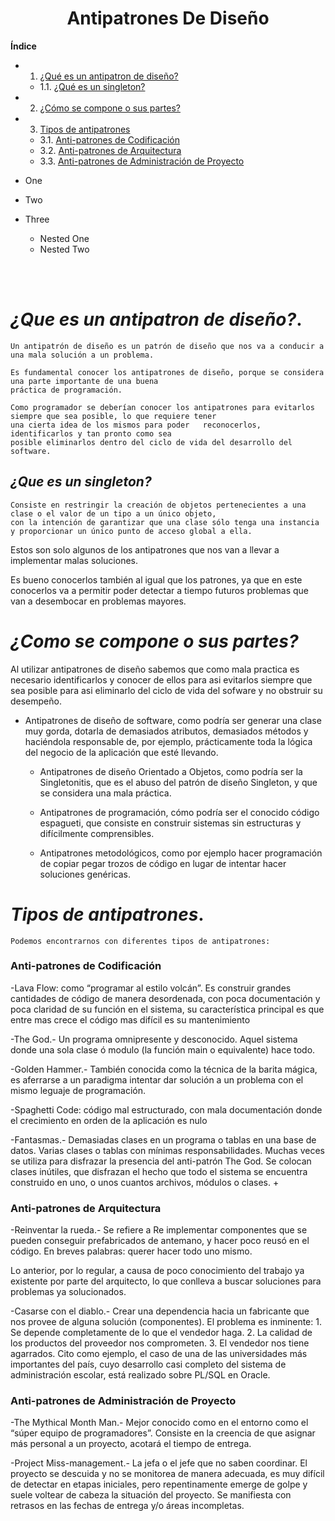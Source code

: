  
<center> 
 
#  **Antipatrones De Diseño** 

</center>




**Índice**   
+ 1. [¿Qué es un antipatron de diseño?](#id1)
    - 1.1. [¿Qué es un singleton?](#id2)
+ 2. [¿Cómo se compone o sus partes?](#id3)
+ 3. [Tipos de antipatrones](#id4)
    - 3.1. [Anti-patrones de Codificación](#id5)
    - 3.2. [Anti-patrones de Arquitectura](#id6)
    - 3.3. [Anti-patrones de Administración de Proyecto](#id7)

+ One
+ Two
+ Three
    - Nested One
    - Nested Two


<br>
<br>


# *¿Que es un antipatron de diseño?*. <a name="id1"></a>

    Un antipatrón de diseño es un patrón de diseño que nos va a conducir a una mala solución a un problema.

    Es fundamental conocer los antipatrones de diseño, porque se considera una parte importante de una buena 
    práctica de programación.
    
    Como programador se deberían conocer los antipatrones para evitarlos siempre que sea posible, lo que requiere tener
    una cierta idea de los mismos para poder   reconocerlos, identificarlos y tan pronto como sea 
    posible eliminarlos dentro del ciclo de vida del desarrollo del software.
    
 ## *¿Que es un singleton?*<a name="id2"></a>


    Consiste en restringir la creación de objetos pertenecientes a una clase o el valor de un tipo a un único objeto,
    con la intención de garantizar que una clase sólo tenga una instancia y proporcionar un único punto de acceso global a ella.


Estos son solo algunos de los antipatrones que nos van a llevar a implementar malas soluciones.

Es bueno conocerlos también al igual que los patrones, ya que en este conocerlos va a permitir poder detectar a tiempo futuros problemas que van a desembocar en problemas mayores.


# *¿Como se compone o sus partes?*  <a name="id3"></a>

Al utilizar antipatrones de diseño sabemos que como mala practica es necesario identificarlos y conocer de ellos para asi evitarlos siempre que sea posible para asi eliminarlo del ciclo de vida del sofware y no obstruir su desempeño.

- Antipatrones de diseño de software, como podría ser generar una clase muy gorda, dotarla de demasiados atributos, 
    demasiados métodos y haciéndola responsable de, por ejemplo, prácticamente toda la lógica del negocio de la aplicación que 
    esté llevando.

    - Antipatrones de diseño Orientado a Objetos, como podría ser la Singletonitis, que es el abuso del patrón de diseño Singleton, 
    y que se considera una mala práctica.

    - Antipatrones de programación, cómo podría ser el conocido código espagueti, que consiste en construir sistemas sin estructuras 
    y difícilmente comprensibles.

    - Antipatrones metodológicos, como por ejemplo hacer programación de copiar pegar trozos de código en lugar de intentar hacer 
    soluciones genéricas.




 # *Tipos de antipatrones*.    <a name="id4"></a>

    Podemos encontrarnos con diferentes tipos de antipatrones:
###   Anti-patrones de Codificación <a name="id5"></a>

-Lava Flow:  como “programar al estilo volcán”. Es construir grandes cantidades de código de manera desordenada, con poca documentación y poca claridad de su función en el sistema, su característica principal es que entre mas crece el código mas difícil es su mantenimiento

-The God.- Un programa omnipresente y desconocido. Aquel sistema donde una sola clase ó modulo (la función main o equivalente) hace todo.

-Golden Hammer.- También conocida como la técnica de la barita mágica, es aferrarse a un paradigma intentar dar solución a un problema con el mismo leguaje de programación. 

-Spaghetti Code: código mal estructurado, con mala documentación donde el crecimiento en orden de la aplicación es nulo

-Fantasmas.- Demasiadas clases en un programa o tablas en una base de datos. Varias clases o tablas con mínimas responsabilidades. Muchas veces se utiliza para disfrazar la presencia del anti-patrón The God. Se colocan clases inútiles, que disfrazan el hecho que todo el sistema se encuentra construido en uno, o unos cuantos archivos, módulos o clases. +

### Anti-patrones de Arquitectura  <a name="id6"></a>

-Reinventar la rueda.- Se refiere a Re implementar componentes que se pueden conseguir prefabricados de antemano, y hacer poco reusó en el código. En breves palabras: querer hacer todo uno mismo. 

Lo anterior, por lo regular, a causa de poco conocimiento del trabajo ya existente por parte del arquitecto, lo que conlleva a buscar soluciones para problemas ya solucionados.

-Casarse con el diablo.- Crear una dependencia hacia un fabricante que nos provee de alguna solución (componentes). El problema es inminente: 1. Se depende completamente de lo que el vendedor haga. 2. La calidad de los productos del proveedor nos comprometen. 3. El vendedor nos tiene agarrados. Cito como ejemplo, el caso de una de las universidades más importantes del país, cuyo desarrollo casi completo del sistema de administración escolar, está realizado sobre PL/SQL en Oracle.


### Anti-patrones de Administración de Proyecto  <a name="id7"></a>

-The Mythical Month Man.- Mejor conocido como en el entorno como el “súper equipo de programadores”. Consiste en la creencia de que asignar más personal a un proyecto, acotará el tiempo de entrega. 

-Project Miss-management.- La jefa o el jefe que no saben coordinar. El proyecto se descuida y no se monitorea de manera adecuada, es muy difícil de detectar en etapas iniciales, pero repentinamente emerge de golpe y suele voltear de cabeza la situación del proyecto. Se manifiesta con retrasos en las fechas de entrega y/o áreas incompletas.




